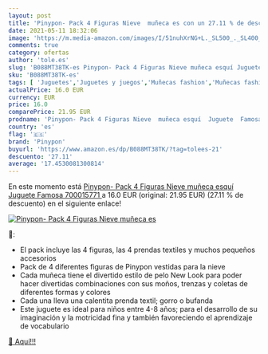 ```yaml
---
layout: post
title: 'Pinypon- Pack 4 Figuras Nieve  muñeca es con un 27.11 % de descuento'
date: 2021-05-11 18:32:06
image: 'https://m.media-amazon.com/images/I/51nuhXrNG+L._SL500_._SL400_.jpg'
comments: true
category: ofertas
author: 'tole.es'
slug: 'B088MT38TK-es Pinypon- Pack 4 Figuras Nieve muñeca esquí Juguete Famosa...'
sku: 'B088MT38TK-es'
tags: [ 'Juguetes','Juguetes y juegos','Muñecas fashion','Muñecas fashion y accesorios','Muñecas y accesorios','famosa','pinypon','pinypon-', ]
actualPrice: 16.0 EUR
currency: EUR
price: 16.0
comparePrice: 21.95 EUR
prodname: 'Pinypon- Pack 4 Figuras Nieve  muñeca esquí  Juguete  Famosa 700015771 '
country: 'es'
flag: '🇪🇸'
brand: 'Pinypon'
buyurl: 'https://www.amazon.es/dp/B088MT38TK/?tag=tolees-21'
descuento: '27.11'
average: '17.4530081300814'
---
```


En este momento está [Pinypon- Pack 4 Figuras Nieve  muñeca esquí  Juguete  Famosa 700015771 ](https://www.amazon.es/dp/B088MT38TK/?tag=tolees-21) a 16.0 EUR (original: 21.95 EUR) (27.11 %  de descuento) en el siguiente enlace!

[![Pinypon- Pack 4 Figuras Nieve  muñeca es](https://m.media-amazon.com/images/I/51nuhXrNG+L._SL500_._SL400_.jpg)](https://www.amazon.es/dp/B088MT38TK/?tag=tolees-21)

🔎:

- El pack incluye las 4 figuras, las 4 prendas textiles y muchos pequeños accesorios
- Pack de 4 diferentes figuras de Pinypon vestidas para la nieve
- Cada muñeca tiene el divertido estilo de pelo New Look para poder hacer divertidas combinaciones con sus moños, trenzas y coletas de diferentes formas y colores
- Cada una lleva una calentita prenda textil; gorro o bufanda
- Este juguete es ideal para niños entre 4-8 años; para el desarrollo de su imaginación y la motricidad fina y también favoreciendo el aprendizaje de vocabulario

[🛒 Aquí!!!](https://www.amazon.es/dp/B088MT38TK/?tag=tolees-21)
